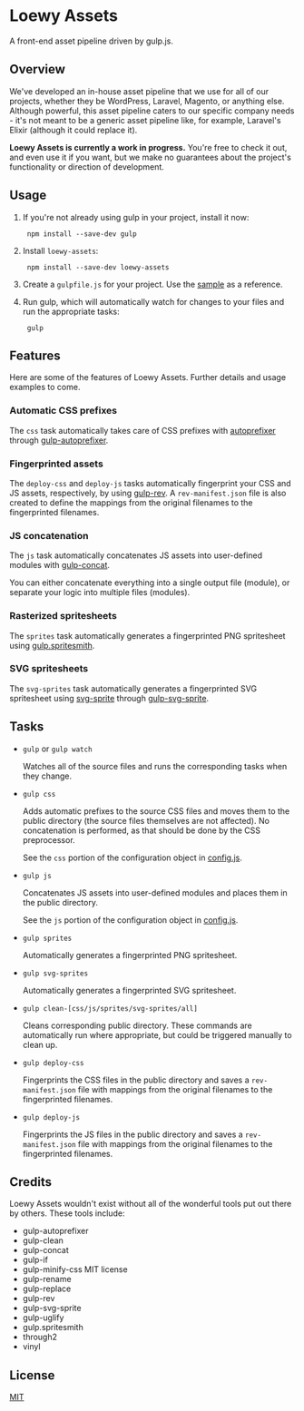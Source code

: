# Loewy Assets

A front-end asset pipeline driven by gulp.js.

## Overview

We've developed an in-house asset pipeline that we use for all of our projects, whether they be WordPress, Laravel, Magento, or anything else. Although powerful, this asset pipeline caters to our specific company needs - it's not meant to be a generic asset pipeline like, for example, Laravel's Elixir (although it could replace it).

**Loewy Assets is currently a work in progress.** You're free to check it out, and even use it if you want, but we make no guarantees about the project's functionality or direction of development.

## Usage

1. If you're not already using gulp in your project, install it now:

		npm install --save-dev gulp

2. Install `loewy-assets`:

		npm install --save-dev loewy-assets

3. Create a `gulpfile.js` for your project. Use the [sample](gulpfile.sample.js) as a reference.

4. Run gulp, which will automatically watch for changes to your files and run the appropriate tasks:

		gulp

## Features

Here are some of the features of Loewy Assets. Further details and usage examples to come.

### Automatic CSS prefixes

The `css` task automatically takes care of CSS prefixes with [autoprefixer](https://www.npmjs.com/package/autoprefixer) through [gulp-autoprefixer](https://www.npmjs.com/package/gulp-autoprefixer).

### Fingerprinted assets

The `deploy-css` and `deploy-js` tasks automatically fingerprint your CSS and JS assets, respectively, by using [gulp-rev](https://www.npmjs.com/package/gulp-rev). A `rev-manifest.json` file is also created to define the mappings from the original filenames to the fingerprinted filenames.

### JS concatenation

The `js` task automatically concatenates JS assets into user-defined modules with [gulp-concat](https://www.npmjs.com/package/gulp-concat).

You can either concatenate everything into a single output file (module), or separate your logic into multiple files (modules).

### Rasterized spritesheets

The `sprites` task automatically generates a fingerprinted PNG spritesheet using [gulp.spritesmith](https://www.npmjs.com/package/gulp.spritesmith).

### SVG spritesheets

The `svg-sprites` task automatically generates a fingerprinted SVG spritesheet using [svg-sprite](https://www.npmjs.com/package/svg-sprite) through [gulp-svg-sprite](https://www.npmjs.com/package/gulp-svg-sprite).

## Tasks

- `gulp` or `gulp watch`

	Watches all of the source files and runs the corresponding tasks when they change.

- `gulp css`

	Adds automatic prefixes to the source CSS files and moves them to the public directory (the source files themselves are not affected). No concatenation is performed, as that should be done by the CSS preprocessor.

	See the `css` portion of the configuration object in [config.js](config.js).

- `gulp js`
	
	Concatenates JS assets into user-defined modules and places them in the public directory.

	See the `js` portion of the configuration object in [config.js](config.js).

- `gulp sprites`

	Automatically generates a fingerprinted PNG spritesheet.

- `gulp svg-sprites`

	Automatically generates a fingerprinted SVG spritesheet.

- `gulp clean-[css/js/sprites/svg-sprites/all]`

	Cleans corresponding public directory. These commands are automatically run where appropriate, but could be triggered manually to clean up.

- `gulp deploy-css`

	Fingerprints the CSS files in the public directory and saves a `rev-manifest.json` file with mappings from the original filenames to the fingerprinted filenames.

- `gulp deploy-js`

	Fingerprints the JS files in the public directory and saves a `rev-manifest.json` file with mappings from the original filenames to the fingerprinted filenames.

## Credits

Loewy Assets wouldn't exist without all of the wonderful tools put out there by others. These tools include:

- gulp-autoprefixer
- gulp-clean
- gulp-concat
- gulp-if
- gulp-minify-css MIT license
- gulp-rename
- gulp-replace
- gulp-rev
- gulp-svg-sprite
- gulp-uglify
- gulp.spritesmith
- through2
- vinyl

## License

[MIT](http://opensource.org/licenses/MIT)
